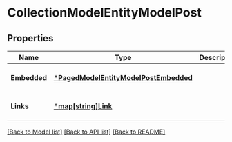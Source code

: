 # CollectionModelEntityModelPost

## Properties
Name | Type | Description | Notes
------------ | ------------- | ------------- | -------------
**Embedded** | [***PagedModelEntityModelPostEmbedded**](PagedModelEntityModelPost__embedded.md) |  | [optional] [default to null]
**Links** | [***map[string]Link**](map.md) |  | [optional] [default to null]

[[Back to Model list]](../README.md#documentation-for-models) [[Back to API list]](../README.md#documentation-for-api-endpoints) [[Back to README]](../README.md)

